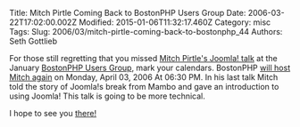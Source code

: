 Title: Mitch Pirtle Coming Back to BostonPHP Users Group
Date: 2006-03-22T17:02:00.002Z
Modified: 2015-01-06T11:32:17.460Z
Category: misc
Tags: 
Slug: 2006/03/mitch-pirtle-coming-back-to-bostonphp_44
Authors: Seth Gottlieb

For those still regretting that you missed [Mitch Pirtle's Joomla! talk](http://contenthere.blogspot.com/2006/01/evening-with-joomlas-mitch-pirtle.html) at the January [BostonPHP Users Group](http://www.bostonphp.org), mark your calendars. BostonPHP [will host Mitch again](http://www.bostonphp.org/component/option,com_extcalendar/Itemid,33/extmode,view/extid,14/) on Monday, April 03, 2006 At 06:30 PM. In his last talk Mitch told the story of Joomla!s break from Mambo and gave an introduction to using Joomla! This talk is going to be more technical.   

I hope to see you [there!](http://www.optaros.com/company_contact.shtml)
